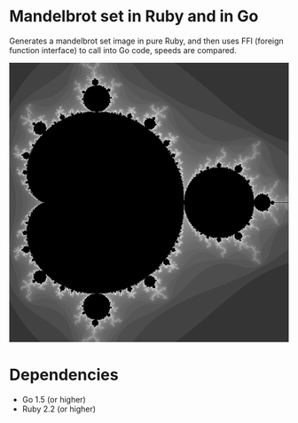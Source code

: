 # Mandelbrot set in Ruby and in Go

Generates a mandelbrot set image in pure Ruby, and then uses 
FFI (foreign function interface) to call into Go code, speeds 
are compared.

![mandelbrot set](pure-ruby.png)

# Dependencies

 - Go 1.5 (or higher)
 - Ruby 2.2 (or higher)
